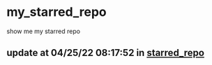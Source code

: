 # my_starred_repo
show me my starred repo

update at 04/25/22 08:17:52 in [starred_repo](./index.html)
---

